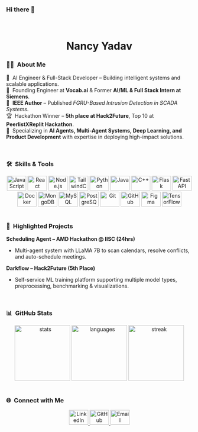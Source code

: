 ### Hi there 👋  
<br />
<h1 align="center">Nancy Yadav</h1>

### 👩‍💻 &nbsp;About Me  

💼 &nbsp;AI Engineer & Full-Stack Developer – Building intelligent systems and scalable applications.  
🏢 &nbsp;Founding Engineer at **Vocab.ai** & Former **AI/ML & Full Stack Intern at Siemens**.  
📄 &nbsp;**IEEE Author** – Published *FGRU-Based Intrusion Detection in SCADA Systems*.  
🏆 &nbsp;Hackathon Winner – **5th place at Hack2Future**, Top 10 at **PeerlistXReplit Hackathon**.  
🚀 &nbsp;Specializing in **AI Agents, Multi-Agent Systems, Deep Learning, and Product Development** with expertise in deploying high-impact solutions.  

<br>

### 🛠 &nbsp;Skills & Tools  

<div align="center">
  <img src="https://cdn.jsdelivr.net/gh/devicons/devicon/icons/javascript/javascript-original.svg" height="40" width="52" alt="JavaScript" />
  <img src="https://cdn.jsdelivr.net/gh/devicons/devicon/icons/react/react-original.svg" height="40" width="52" alt="React" />
  <img src="https://cdn.jsdelivr.net/gh/devicons/devicon/icons/nodejs/nodejs-original.svg" height="40" width="52" alt="Node.js" />
  <img src="https://cdn.jsdelivr.net/gh/devicons/devicon/icons/tailwindcss/tailwindcss-original.svg" height="40" width="52" alt="TailwindCSS" />
  <img src="https://cdn.jsdelivr.net/gh/devicons/devicon/icons/python/python-original.svg" height="40" width="52" alt="Python" />
  <img src="https://cdn.jsdelivr.net/gh/devicons/devicon/icons/java/java-original.svg" height="40" width="52" alt="Java" />
  <img src="https://cdn.jsdelivr.net/gh/devicons/devicon/icons/cplusplus/cplusplus-original.svg" height="40" width="52" alt="C++" />
  <img src="https://cdn.jsdelivr.net/gh/devicons/devicon/icons/flask/flask-original.svg" height="40" width="52" alt="Flask" />
  <img src="https://cdn.jsdelivr.net/gh/devicons/devicon/icons/fastapi/fastapi-original.svg" height="40" width="52" alt="FastAPI" />
  <img src="https://cdn.jsdelivr.net/gh/devicons/devicon/icons/docker/docker-original.svg" height="40" width="52" alt="Docker" />
  <img src="https://cdn.jsdelivr.net/gh/devicons/devicon/icons/mongodb/mongodb-original.svg" height="40" width="52" alt="MongoDB" />
  <img src="https://cdn.jsdelivr.net/gh/devicons/devicon/icons/mysql/mysql-original.svg" height="40" width="52" alt="MySQL" />
  <img src="https://cdn.jsdelivr.net/gh/devicons/devicon/icons/postgresql/postgresql-original.svg" height="40" width="52" alt="PostgreSQL" />
  <img src="https://cdn.jsdelivr.net/gh/devicons/devicon/icons/git/git-original.svg" height="40" width="52" alt="Git" />
  <img src="https://cdn.jsdelivr.net/gh/devicons/devicon/icons/github/github-original.svg" height="40" width="52" alt="GitHub" />
  <img src="https://cdn.jsdelivr.net/gh/devicons/devicon/icons/figma/figma-original.svg" height="40" width="52" alt="Figma" />
  <img src="https://cdn.jsdelivr.net/gh/devicons/devicon/icons/tensorflow/tensorflow-original.svg" height="40" width="52" alt="TensorFlow" />
</div>

<br>

### 📌 &nbsp;Highlighted Projects  

**Scheduling Agent – AMD Hackathon @ IISC (24hrs)**  
- Multi-agent system with LLaMA 7B to scan calendars, resolve conflicts, and auto-schedule meetings.  

**Darkflow – Hack2Future (5th Place)**  
- Self-service ML training platform supporting multiple model types, preprocessing, benchmarking & visualizations.  

<br>

### 📊 &nbsp;GitHub Stats  

<div align="center">
  <img src="https://github-readme-stats.vercel.app/api?username=Nancy-30&show_icons=true&theme=tokyonight" height="150" alt="stats" />
  <img src="https://github-readme-stats.vercel.app/api/top-langs?username=Nancy-30&layout=compact&theme=tokyonight" height="150" alt="languages" />
  <img src="https://github-readme-streak-stats.herokuapp.com/?user=Nancy-30&theme=tokyonight" height="150" alt="streak" />
</div>

<br>

### 🌐 &nbsp;Connect with Me  

<div align="center">
  <a href="https://www.linkedin.com/in/nancyadav30/" target="_blank">
    <img src="https://raw.githubusercontent.com/maurodesouza/profile-readme-generator/master/src/assets/icons/social/linkedin/default.svg" width="52" height="40" alt="LinkedIn" />
  </a>
  <a href="https://github.com/Nancy-30" target="_blank">
    <img src="https://raw.githubusercontent.com/maurodesouza/profile-readme-generator/master/src/assets/icons/social/github/default.svg" width="52" height="40" alt="GitHub" />
  </a>
  <a href="mailto:ynancy030@gmail.com" target="_blank">
    <img src="https://raw.githubusercontent.com/maurodesouza/profile-readme-generator/master/src/assets/icons/social/gmail/default.svg" width="52" height="40" alt="Email" />
  </a>
</div>
